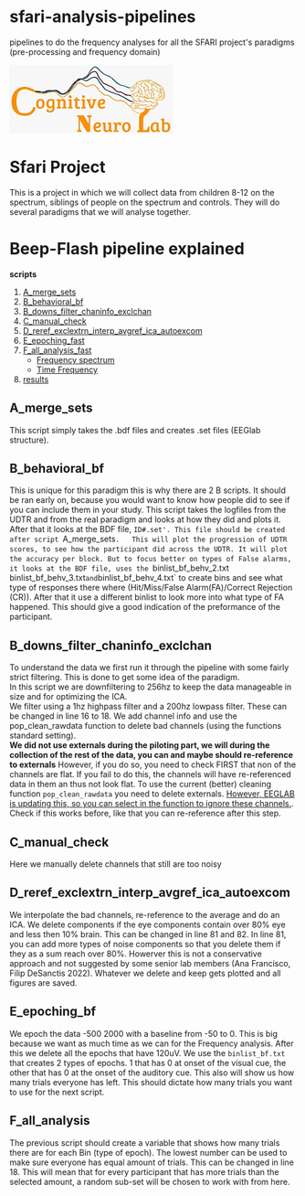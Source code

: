 # sfari-analysis-pipelines
pipelines to do the frequency analyses for all the SFARI project's paradigms (pre-processing and frequency domain)

![Logo](https://github.com/CognitiveNeuroLab/sfari-analysis-pipelines/blob/main/images/CNL_logo.jpeg)


# Sfari Project
This is a project in which we will collect data from children 8-12 on the spectrum, siblings of people on the spectrum and controls. They will do several paradigms that we will analyse together. 

# Beep-Flash pipeline explained

**scripts**
  
1. [A_merge_sets](#a_merge_sets)
2. [B_behavioral_bf](b_behavioral_bf)
2. [B_downs_filter_chaninfo_exclchan](#b_downs_filter_chaninfo_exclchan)
3. [C_manual_check](#c_manual_check)
4. [D_reref_exclextrn_interp_avgref_ica_autoexcom](#d_reref_exclextrn_interp_avgref_ica_autoexcom)
5. [E_epoching_fast](#e_epoching_fast)
6. [F_all_analysis_fast](#f_all_analysis_fast)  
    - [Frequency spectrum](#frequency-spectrum)
    - [Time Frequency](#time-frequency)
7. [results](#results)


## A_merge_sets
This script simply takes the .bdf files and creates .set files (EEGlab structure). 

## B_behavioral_bf  
This is unique for this paradigm this is why there are 2 B scripts. 
It should be ran early on, because you would want to know how people did to see if you can include them in your study. 
This script takes the logfiles from the UDTR and from the real paradigm and looks at how they did and plots it. After that it looks at the BDF file, `ID#.set'. This file should be created after script `A_merge_sets`.  
This will plot the progression of UDTR scores, to see how the participant did across the UDTR. It will plot the accuracy per block. But to focus better on types of False alarms, it looks at the BDF file, uses the `binlist_bf_behv_2.txt` `binlist_bf_behv_3.txt` and `binlist_bf_behv_4.txt` to create bins and see what type of responses there where (Hit/Miss/False Alarm(FA)/Correct Rejection (CR)). After that it use a different binlist to look more into what type of FA happened. This should give a good indication of the preformance of the participant.
  
## B_downs_filter_chaninfo_exclchan  
  
To understand the data we first run it through the pipeline with some fairly strict filtering. This is done to get some idea of the paradigm.  
In this script we are downfiltering to 256hz to keep the data manageable in size and for optimizing the ICA.  
We filter using a 1hz highpass filter and a 200hz lowpass filter. These can be changed in line 16 to 18. 
We add channel info and use the pop_clean_rawdata function to delete bad channels (using the functions standard setting).  
**We did not use externals during the piloting part, we will during the collection of the rest of the data, you can and maybe should re-reference to externals** However, if you do so, you need to check FIRST that non of the channels are flat. If you fail to do this, the channels will have re-referenced data in them an thus not look flat. To use the current (better) cleaning function `pop_clean_rawdata` you need to delete externals. [However, EEGLAB is updating this, so you can select in the function to ignore these channels.](https://github.com/sccn/clean_rawdata/issues/28). Check if this works before, like that you can re-reference after this step. 

## C_manual_check  
  
Here we manually delete channels that still are too noisy  
  
## D_reref_exclextrn_interp_avgref_ica_autoexcom  
  
We interpolate the bad channels, re-reference to the average and do an ICA.
We delete components if the eye components contain over 80% eye and less then 10% brain. This can be changed in line 81 and 82. In line 81, you can add more types of noise components so that you delete them if they as a sum reach over 80%. Howerver this is not a conservative approach and not suggested by some senior lab members (Ana Francisco, Filip DeSanctis 2022).
Whatever we delete and keep gets plotted and all figures are saved. 
  
## E_epoching_bf

We epoch the data -500 2000 with a baseline from -50 to 0. This is big because we want as much time as we can for the Frequency analysis. After this we delete all the epochs that have 120uV. We use the `binlist_bf.txt` that creates 2 types of epochs. 1 that has 0 at onset of the visual cue, the other that has 0 at the onset of the auditory cue. 
This also will show us how many trials everyone has left. This should dictate how many trials you want to use for the next script.  
  
## F_all_analysis  
  
The previous script should create a variable that shows how many trials there are for each Bin (type of epoch). The lowest number can be used to make sure everyone has equal amount of trials. This can be changed in line 18. This will mean that for every participant that has more trials than the selected amount, a random sub-set will be chosen to work with from here.  

